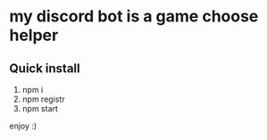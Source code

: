 # my discord bot is a game choose helper 

## Quick install
1. npm i
2. npm registr
3. npm start

enjoy :)
